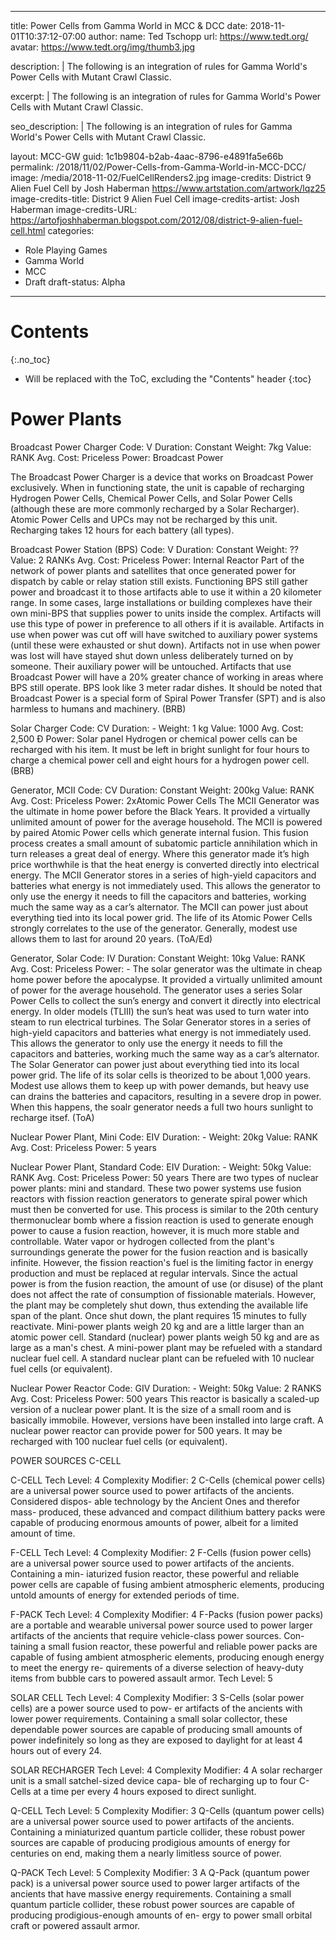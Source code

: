 
---
title: Power Cells from Gamma World in MCC & DCC
date: 2018-11-01T10:37:12-07:00
author:
  name: Ted Tschopp
  url: https://www.tedt.org/
  avatar: https://www.tedt.org/img/thumb3.jpg

description: |
   The following is an integration of rules for Gamma World's Power Cells with  Mutant Crawl Classic.  

excerpt: |
   The following is an integration of rules for Gamma World's Power Cells with  Mutant Crawl Classic.  

seo_description: |
   The following is an integration of rules for Gamma World's Power Cells with  Mutant Crawl Classic.  


layout: MCC-GW
guid: 1c1b9804-b2ab-4aac-8796-e4891fa5e66b
permalink: /2018/11/02/Power-Cells-from-Gamma-World-in-MCC-DCC/
image:  /media/2018-11-02/FuelCellRenders2.jpg
image-credits: District 9 Alien Fuel Cell by Josh Haberman https://www.artstation.com/artwork/lqz25
image-credits-title: District 9 Alien Fuel Cell
image-credits-artist: Josh Haberman
image-credits-URL: https://artofjoshhaberman.blogspot.com/2012/08/district-9-alien-fuel-cell.html
categories:
  - Role Playing Games
  - Gamma World
  - MCC
  - Draft
draft-status: Alpha
---

# Contents
{:.no_toc}

* Will be replaced with the ToC, excluding the "Contents" header
{:toc}


# Power Plants

Broadcast Power Charger
Code: V 
Duration: Constant 
Weight: 7kg
Value: RANK
Avg. Cost: Priceless
Power: Broadcast Power

The Broadcast Power Charger is a device that works on Broadcast Power exclusively. When in functioning state, the unit is capable of recharging Hydrogen Power Cells, Chemical Power Cells, and Solar Power Cells (although these are more commonly recharged by a Solar Recharger). Atomic Power Cells and UPCs may not be recharged by this unit. Recharging takes 12 hours for each battery (all types).


Broadcast Power Station (BPS)
Code: V 
Duration: Constant 
Weight: ??
Value: 2 RANKs
Avg. Cost: Priceless
Power: Internal Reactor
Part of the network of power plants and satellites that once generated power for dispatch by cable or relay station still exists. Functioning BPS still gather power and broadcast it to those artifacts able to use it within a 20 kilometer range. In some cases, large installations or building complexes have their own mini-BPS that supplies power to units inside the complex. Artifacts will use this type of power in preference to all others if it is available. Artifacts in use when power was cut off will have switched to auxiliary power systems (until these were exhausted or shut down). Artifacts not in use when power was lost will have stayed shut down unless deliberately turned on by someone. Their auxiliary power will be untouched. Artifacts that use Broadcast Power will have a 20% greater chance of working in areas where BPS still operate. BPS look like 3 meter radar dishes. It should be noted that Broadcast Power is a special form of Spiral Power Transfer (SPT) and is also harmless to humans and machinery. (BRB)

Solar Charger
Code: CV 
Duration: - 
Weight: 1 kg
Value: 1000
Avg. Cost: 2,500 Ð 
Power: Solar panel
Hydrogen or chemical power cells can be recharged with his item. It must be left in bright sunlight for four hours to charge a chemical power cell and eight hours for a hydrogen power cell. (BRB)

Generator, MCII
Code: CV Duration: Constant Weight: 200kg
Value: RANK
Avg. Cost: Priceless
Power: 2xAtomic Power Cells
The MCII Generator was the ultimate in home power before the Black Years. It provided a virtually unlimited amount of power for the average household. The MCII is powered by paired Atomic Power cells which generate internal fusion. This fusion process creates a small amount of subatomic particle annihilation which in turn releases a great deal of energy. Where this generator made it’s high price worthwhile is that the heat energy is converted directly into electrical energy.
The MCII Generator stores in a series of high-yield capacitors and batteries what energy is not immediately used. This allows the generator to only use the energy it needs to fill the capacitors and batteries, working much the same way as a car’s alternator.
The MCII can power just about everything tied into its local power grid. The life of its Atomic Power Cells strongly correlates to the use of the generator. Generally, modest use allows them to last for around 20 years. (ToA/Ed)

Generator, Solar
Code: IV 
Duration: Constant 
Weight: 10kg
Value: RANK 
Avg. Cost: Priceless 
Power: -
The solar generator was the ultimate in cheap home power before the apocalypse. It provided a virtually unlimited amount of power for the average household. The generator uses a series Solar Power Cells to collect the sun’s energy and convert it directly into electrical energy. In older models (TLIII) the sun’s heat was used to turn water into steam to run electrical turbines.
The Solar Generator stores in a series of high-yield capacitors and batteries what energy is not immediately used. This allows the generator to only use the energy it needs to fill the capacitors and batteries, working much the same way as a car’s alternator.
The Solar Generator can power just about everything tied into its local power grid. The life of its solar cells is theorized to be about 1,000 years. Modest use allows them to keep up with power demands, but heavy use can drains the batteries and capacitors, resulting in a severe drop in power. When this happens, the soalr generator needs a full two hours sunlight to recharge itsef. (ToA)


Nuclear Power Plant, Mini
Code: EIV 
Duration: - 
Weight: 20kg
Value: RANK 
Avg. Cost: Priceless 
Power: 5 years

Nuclear Power Plant, Standard
Code: EIV 
Duration: - 
Weight: 50kg
Value: RANK 
Avg. Cost: Priceless 
Power: 50 years
There are two types of nuclear power plants: mini and standard. These two power systems use fusion reactors with fission reaction generators to generate spiral power which must then be converted for use. This process is similar to the 20th century thermonuclear bomb where a fission reaction is used to generate enough power to cause a fusion reaction, however, it is much more stable and controllable. Water vapor or hydrogen collected from the plant's surroundings generate the power for the fusion reaction and is basically infinite. However, the fission reaction's fuel is the limiting factor in energy production and must be replaced at regular intervals.
Since the actual power is from the fusion reaction, the amount of use (or disuse) of the plant does not affect the rate of consumption of fissionable materials. However, the plant may be completely shut down, thus extending the available life span of the plant. Once shut down, the plant requires 15 minutes to fully reactivate. Mini-power plants weigh 20 kg and are a little larger than an atomic power cell.
Standard (nuclear) power plants weigh 50 kg and are as large as a man's chest. A mini-power plant may be refueled with a standard nuclear fuel cell. A standard nuclear plant can be refueled with 10 nuclear fuel cells (or equivalent).


Nuclear Power Reactor
Code: GIV Duration: - Weight: 50kg
Value: 2 RANKS Avg. Cost: Priceless Power: 500 years
This reactor is basically a scaled-up version of a nuclear power plant. It is the size of a small room and is basically immobile. However, versions have been installed into large craft. A nuclear power reactor can provide power for 500 years. It may be recharged with 100 nuclear fuel cells (or equivalent).







POWER SOURCES C-CELL


C-CELL
Tech Level: 4
Complexity Modifier: 2
C-Cells (chemical power cells) are a universal power source used to power artifacts of the ancients. Considered dispos- able technology by the Ancient Ones and therefor mass- produced, these advanced and compact dilithium battery packs were capable of producing enormous amounts of power, albeit for a limited amount of time.


F-CELL
Tech Level: 4
Complexity Modifier: 2
F-Cells (fusion power cells) are a universal power source used to power artifacts of the ancients. Containing a min- iaturized fusion reactor, these powerful and reliable power cells are capable of fusing ambient atmospheric elements, producing untold amounts of energy for extended periods of time.

F-PACK
Tech Level: 4
Complexity Modifier: 4
F-Packs (fusion power packs) are a portable and wearable universal power source used to power larger artifacts of the ancients that require vehicle-class power sources. Con- taining a small fusion reactor, these powerful and reliable power packs are capable of fusing ambient atmospheric elements, producing enough energy to meet the energy re- quirements of a diverse selection of heavy-duty items from bubble cars to powered assault armor.
Tech Level: 5








SOLAR CELL
Tech Level: 4 
Complexity Modifier: 3
S-Cells (solar power cells) are a power source used to pow-
er artifacts of the ancients with lower power requirements. Containing a small solar collector, these dependable power sources are capable of producing small amounts of power indefinitely so long as they are exposed to daylight for at least 4 hours out of every 24.

SOLAR RECHARGER
Tech Level: 4 
Complexity Modifier: 4
A solar recharger unit is a small satchel-sized device capa-
ble of recharging up to four C-Cells at a time per every 4 hours exposed to direct sunlight.



Q-CELL
Tech Level: 5 
Complexity Modifier: 3
Q-Cells (quantum power cells) are a universal power
source used to power artifacts of the ancients. Containing a miniaturized quantum particle collider, these robust power sources are capable of producing prodigious amounts of energy for centuries on end, making them a nearly limitless source of power.

Q-PACK
Tech Level: 5 Complexity Modifier: 3
A Q-Pack (quantum power pack) is a universal power source used to power larger artifacts of the ancients that have massive energy requirements. Containing a small quantum particle collider, these robust power sources are capable of producing prodigious-enough amounts of en- ergy to power small orbital craft or powered assault armor.

